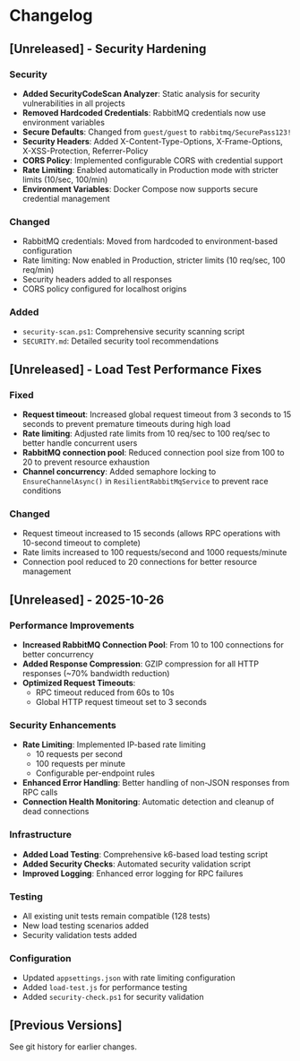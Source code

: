 # Changelog

## [Unreleased] - Security Hardening

### Security
- **Added SecurityCodeScan Analyzer**: Static analysis for security vulnerabilities in all projects
- **Removed Hardcoded Credentials**: RabbitMQ credentials now use environment variables
- **Secure Defaults**: Changed from `guest/guest` to `rabbitmq/SecurePass123!`
- **Security Headers**: Added X-Content-Type-Options, X-Frame-Options, X-XSS-Protection, Referrer-Policy
- **CORS Policy**: Implemented configurable CORS with credential support
- **Rate Limiting**: Enabled automatically in Production mode with stricter limits (10/sec, 100/min)
- **Environment Variables**: Docker Compose now supports secure credential management

### Changed
- RabbitMQ credentials: Moved from hardcoded to environment-based configuration
- Rate limiting: Now enabled in Production, stricter limits (10 req/sec, 100 req/min)
- Security headers added to all responses
- CORS policy configured for localhost origins

### Added
- `security-scan.ps1`: Comprehensive security scanning script
- `SECURITY.md`: Detailed security tool recommendations

## [Unreleased] - Load Test Performance Fixes

### Fixed
- **Request timeout**: Increased global request timeout from 3 seconds to 15 seconds to prevent premature timeouts during high load
- **Rate limiting**: Adjusted rate limits from 10 req/sec to 100 req/sec to better handle concurrent users
- **RabbitMQ connection pool**: Reduced connection pool size from 100 to 20 to prevent resource exhaustion
- **Channel concurrency**: Added semaphore locking to `EnsureChannelAsync()` in `ResilientRabbitMqService` to prevent race conditions

### Changed
- Request timeout increased to 15 seconds (allows RPC operations with 10-second timeout to complete)
- Rate limits increased to 100 requests/second and 1000 requests/minute
- Connection pool reduced to 20 connections for better resource management

## [Unreleased] - 2025-10-26

### Performance Improvements
- **Increased RabbitMQ Connection Pool**: From 10 to 100 connections for better concurrency
- **Added Response Compression**: GZIP compression for all HTTP responses (~70% bandwidth reduction)
- **Optimized Request Timeouts**: 
  - RPC timeout reduced from 60s to 10s
  - Global HTTP request timeout set to 3 seconds

### Security Enhancements
- **Rate Limiting**: Implemented IP-based rate limiting
  - 10 requests per second
  - 100 requests per minute
  - Configurable per-endpoint rules
- **Enhanced Error Handling**: Better handling of non-JSON responses from RPC calls
- **Connection Health Monitoring**: Automatic detection and cleanup of dead connections

### Infrastructure
- **Added Load Testing**: Comprehensive k6-based load testing script
- **Added Security Checks**: Automated security validation script
- **Improved Logging**: Enhanced error logging for RPC failures

### Testing
- All existing unit tests remain compatible (128 tests)
- New load testing scenarios added
- Security validation tests added

### Configuration
- Updated `appsettings.json` with rate limiting configuration
- Added `load-test.js` for performance testing
- Added `security-check.ps1` for security validation

## [Previous Versions]
See git history for earlier changes.

